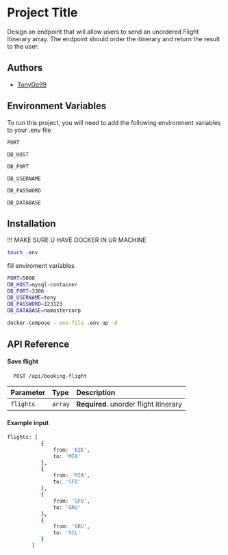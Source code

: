 # Project Title

Design an endpoint that will allow users to send an unordered Flight Itinerary array. The endpoint should order the itinerary and return the result to the user.

## Authors

- [TonyDo99](https://github.com/TonyDo99)

## Environment Variables

To run this project, you will need to add the following environment variables to your .env file

`PORT`

`DB_HOST`

`DB_PORT`

`DB_USERNAME`

`DB_PASSWORD`

`DB_DATABASE`

## Installation

!!! MAKE SURE U HAVE DOCKER IN UR MACHINE

```bash
touch .env
```

fill enviroment variables

```bash
PORT=5000
DB_HOST=mysql-container
DB_PORT=3306
DB_USERNAME=tony
DB_PASSWORD=123123
DB_DATABASE=namastercorp
```

```bash
docker-compose --env-file .env up -d
```

## API Reference

#### Save flight

```http
  POST /api/booking-flight
```

| Parameter | Type    | Description                            |
| :-------- | :------ | :------------------------------------- |
| `flights` | `array` | **Required**. unorder flight itinerary |

#### Example input

```bash
flights: [
           {
               from: 'EZE',
               to: 'MIA'
           },
           {
               from: 'MIA',
               to: 'SFO'
           },
           {
               from: 'SFO',
               to: 'GRU'
           },
           {
               from: 'GRU',
               to: 'SCL'
           }
        ]
```
